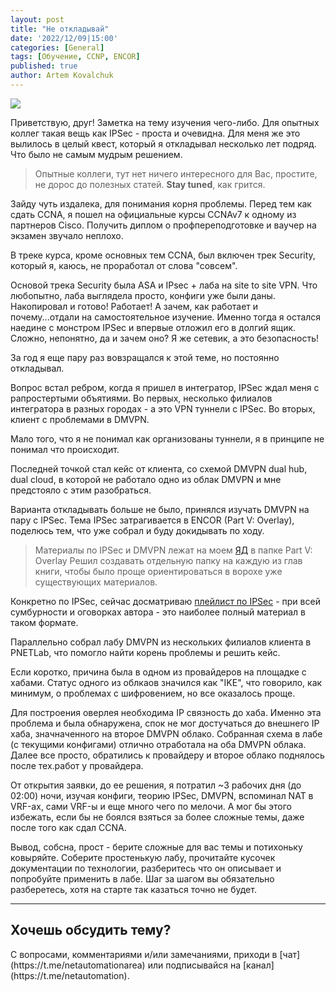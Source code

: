 ```yaml
---
layout: post
title: "Не откладывай"
date: '2022/12/09|15:00'
categories: [General]
tags: [Обучение, ССNP, ENCOR]
published: true
author: Artem Kovalchuk
---
```


<img src="https://woohung.github.io/assets/images/why-do.jpg">

Приветствую, друг!
Заметка на тему изучения чего-либо. Для опытных коллег такая вещь как IPSec - проста и очевидна. Для меня же это вылилось в целый квест, который я откладывал несколько лет подряд. Что было не самым мудрым решением.  

> Опытные коллеги, тут нет ничего интересного для Вас, простите, не дорос до полезных статей. **Stay tuned**, как грится.  

Зайду чуть издалека, для понимания корня проблемы. Перед тем как сдать CCNA, я пошел на официальные курсы CCNAv7 к одному из партнеров Cisco. Получить диплом о профпереподготовке и ваучер на экзамен звучало неплохо. 

В треке курса, кроме основных тем CCNA, был включен трек Security, который я, каюсь, не проработал от слова "совсем".  

Основой трека Security была ASA и IPsec + лаба на site to site VPN. Что любопытно, лаба выглядела просто, конфиги уже были даны. Накопировал и готово! Работает! А зачем, как работает и почему...отдали на самостоятельное изучение. Именно тогда я остался наедине с монстром IPSec и впервые отложил его в долгий ящик. Сложно, непонятно, да и зачем оно? Я же сетевик, а это безопасность!  

За год я еще пару раз вовзращался к этой теме, но постоянно откладывал.  

Вопрос встал ребром, когда я пришел в интегратор, IPSec ждал меня с рапростертыми объятиями. Во первых, несколько филиалов интегратора в разных городах - а это VPN туннели с IPSec. Во вторых, клиент с проблемами в DMVPN.  

Мало того, что я не понимал как организованы туннели, я в принципе не понимал что происходит.  

Последней точкой стал кейс от клиента, со схемой DMVPN dual hub, dual cloud, в которой не работало одно из облак DMVPN и мне предстояло с этим разобраться.  

Варианта откладывать больше не было, принялся изучать DMVPN на пару с IPSec. Тема IPSec затрагивается в ENCOR (Part V: Overlay), поделюсь тем, что уже собрал и буду докидывать по ходу.   

> Материалы по IPSec и DMVPN лежат на моем [ЯД](https://disk.yandex.ru/d/xYVoV9dVKZEpUA) в папке Part V: Overlay
> Решил создавать отдельную папку на каждую из глав книги, чтобы было проще ориентироваться в ворохе уже существующих материалов.

Конкретно по IPSec, сейчас досматриваю [плейлист по IPSec](https://www.youtube.com/playlist?list=PLJiaYySZYx020nm9FA8XBPXI-oopdE4tl) - при всей сумбурности и оговорках автора - это наиболее полный материал в таком формате.  

Параллельно собрал лабу DMVPN из нескольких филиалов клиента в PNETLab, что помогло найти корень проблемы и решить кейс.  

Если коротко, причина была в одном из провайдеров на площадке с хабами. Статус одного из облкаов значился как "IKE", что говорило, как минимум, о проблемах с шифровением, но все оказалось проще. 

Для построения оверлея необходима IP связность до хаба. Именно эта проблема и была обнаружена, спок не мог достучаться до внешнего IP хаба, значначенного на второе DMVPN облако. Собранная схема в лабе (с текущими конфигами) отлично отработала на оба DMVPN облака. Далее все просто, обратились к провайдеру и второе облако поднялось после тех.работ у провайдера.  

От открытия заявки, до ее решения, я потратил ~3 рабочих дня (до 02:00) ночи, изучая конфиги, теорию IPSec, DMVPN, вспоминал NAT в VRF-ах, сами VRF-ы и еще много чего по мелочи. А мог бы этого избежать, если бы не боялся взяться за более сложные темы, даже после того как сдал CCNA.  

Вывод, собсна, прост - берите сложные для вас темы и потихоньку ковыряйте. Соберите простенькую лабу, прочитайте кусочек документации по технологии, разберитесь что он описывает и попробуйте применить в лабе. Шаг за шагом вы обязательно разберетесь, хотя на старте так казаться точно не будет.  

<p></p>
<hr>
<h2>Хочешь обсудить тему?</h2>
С вопросами, комментариями и/или замечаниями, приходи в [чат](https://t.me/netautomationarea) или подписывайся на [канал](https://t.me/netautomation).